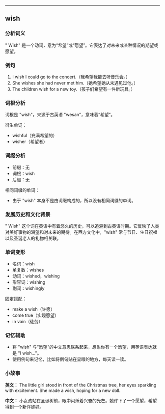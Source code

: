 
---------------
## wish
### 分析词义
" Wish" 是一个动词，意为“希望”或“愿望”。它表达了对未来或某种情况的期望或愿望。

### 例句
1. I wish I could go to the concert.（我希望我能去听音乐会。）
2. She wishes she had never met him.（她希望她从未遇见过他。）
3. The children wish for a new toy.（孩子们希望有一件新玩具。）

### 词根分析
词根是 "wish"，来源于古英语 "wesan"，意味着“希望”。

衍生单词：
- wishful（充满希望的）
- wisher（希望者）

### 词缀分析
- 前缀：无
- 词根：wish
- 后缀：无

相同词缀的单词：
- 由于 "wish" 本身不是由词缀构成的，所以没有相同词缀的单词。

### 发展历史和文化背景
" Wish" 这个词在英语中有着悠久的历史，可以追溯到古英语时期。它反映了人类对美好事物的渴望和对未来的期待。在西方文化中，"wish" 常与节日、生日祝福以及圣诞老人的礼物相关联。

### 单词变形
- 名词：wish
- 单复数：wishes
- 动词：wished，wishing
- 形容词：wishing
- 副词：wishingly

固定搭配：
- make a wish（许愿）
- come true（实现愿望）
- in vain（徒劳）

### 记忆辅助
- 将 "wish" 与“愿望”的中文意思联系起来，想象你有一个愿望，用英语表达就是 "I wish..."。
- 使用例句来记忆，比如将例句贴在显眼的地方，每天读一读。

### 小故事
**英文：**
The little girl stood in front of the Christmas tree, her eyes sparkling with excitement. She made a wish, hoping for a new doll.

**中文：**
小女孩站在圣诞树前，眼中闪烁着兴奋的光芒。她许下了一个愿望，希望得到一个新洋娃娃。

